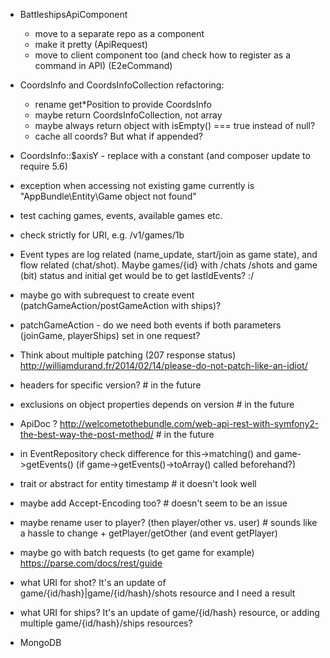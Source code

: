 - BattleshipsApiComponent
  * move to a separate repo as a component
  * make it pretty (ApiRequest)
  * move to client component too (and check how to register as a command in API) (E2eCommand)

- CoordsInfo and CoordsInfoCollection refactoring:
  * rename get*Position to provide CoordsInfo
  * maybe return CoordsInfoCollection, not array
  * maybe always return object with isEmpty() === true instead of null?
  * cache all coords? But what if appended?

- CoordsInfo::$axisY - replace with a constant (and composer update to require 5.6)

- exception when accessing not existing game currently is "AppBundle\\Entity\\Game object not found"
- test caching games, events, available games etc.
- check strictly for URI, e.g. /v1/games/1b

- Event types are log related (name_update, start/join as game state), and flow related (chat/shot).
    Maybe games/{id} with /chats /shots and game (bit) status and initial get would be to get lastIdEvents? :/

- maybe go with subrequest to create event (patchGameAction/postGameAction with ships)?
- patchGameAction - do we need both events if both parameters (joinGame, playerShips) set in one request?

- Think about multiple patching (207 response status) http://williamdurand.fr/2014/02/14/please-do-not-patch-like-an-idiot/

- headers for specific version? # in the future
- exclusions on object properties depends on version # in the future
- ApiDoc ? http://welcometothebundle.com/web-api-rest-with-symfony2-the-best-way-the-post-method/ # in the future

- in EventRepository check difference for this->matching() and game->getEvents() (if game->getEvents()->toArray() called beforehand?)

- trait or abstract for entity timestamp # it doesn't look well
- maybe add Accept-Encoding too? # doesn't seem to be an issue
- maybe rename user to player? (then player/other vs. user) # sounds like a hassle to change + getPlayer/getOther (and event getPlayer)
- maybe go with batch requests (to get game for example) https://parse.com/docs/rest/guide

- what URI for shot? It's an update of game/{id/hash}|game/{id/hash}/shots resource and I need a result
- what URI for ships? It's an update of game/{id/hash} resource, or adding multiple game/{id/hash}/ships resources?

- MongoDB
